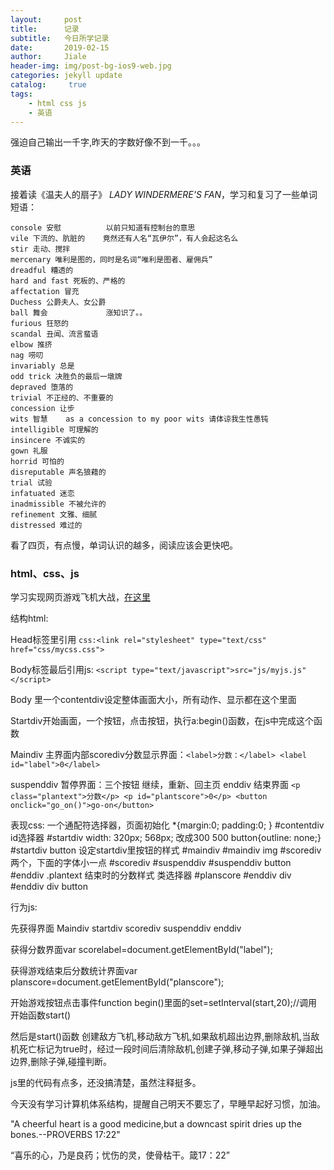 ```yaml
---
layout:     post
title:      记录
subtitle:   今日所学记录
date:       2019-02-15
author:     Jiale
header-img: img/post-bg-ios9-web.jpg
categories: jekyll update
catalog: 	 true
tags:
    - html css js
    - 英语
---
```

强迫自己输出一千字,昨天的字数好像不到一千。。。

### 英语
接着读《温夫人的扇子》 *LADY WINDERMERE'S FAN*，学习和复习了一些单词短语：

	console 安慰			以前只知道有控制台的意思
	vile 下流的、肮脏的 	竟然还有人名“瓦伊尔”，有人会起这名么
	stir 走动、搅拌		
	mercenary 唯利是图的，同时是名词“唯利是图者、雇佣兵”
	dreadful 糟透的
	hard and fast 死板的、严格的
	affectation 冒充
	Duchess 公爵夫人、女公爵
	ball 舞会				涨知识了。。
	furious 狂怒的
	scandal 丑闻、流言蜚语
	elbow 推挤
	nag 唠叨
	invariably 总是
	odd trick 决胜负的最后一墩牌
	depraved 堕落的
	trivial 不正经的、不重要的
	concession 让步
	wits 智慧    as a concession to my poor wits 请体谅我生性愚钝
	intelligible 可理解的
	insincere 不诚实的
	gown 礼服
	horrid 可怕的
	disreputable 声名狼藉的
	trial 试验
	infatuated 迷恋
	inadmissible 不被允许的
	refinement 文雅、细腻
	distressed 难过的 
看了四页，有点慢，单词认识的越多，阅读应该会更快吧。

### html、css、js
学习实现网页游戏飞机大战，[在这里](https://jiale15.github.io/planewar)



结构html:


Head标签里引用
`css:<link rel="stylesheet" type="text/css" href="css/mycss.css">`
	
Body标签最后引用js:
`<script type="text/javascript">src="js/myjs.js"</script>`
	
Body 里一个contentdiv设定整体画面大小，所有动作、显示都在这个里面
	
Startdiv开始画面，一个按钮，点击按钮，执行a:begin()函数，在js中完成这个函数
	
Maindiv 主界面内部scorediv分数显示界面：`<label>分数：</label>
										<label id="label">0</label>`
	
suspenddiv  暂停界面：三个按钮 继续，重新、回主页
	enddiv 结束界面 `<p class="plantext">分数</p>
		   		<p id="plantscore">0</p>
		   		<button onclick="go_on()">go-on</button>`

表现css:
	一个通配符选择器，页面初始化 *{margin:0;	padding:0; }
	#contentdiv   id选择器
	#startdiv   width: 320px; 568px;  改成300 500
	button{outline: none;}
#startdiv button 设定startdiv里按钮的样式
#maindiv
#maindiv img
#scorediv两个，下面的字体小一点
#scorediv
#suspenddiv
#suspenddiv button
#enddiv
.plantext 结束时的分数样式  类选择器
#planscore
#enddiv div
#enddiv div button


行为js:
	
先获得界面
Maindiv   startdiv  scorediv   suspenddiv   enddiv

获得分数界面var scorelabel=document.getElementById("label");

获得游戏结束后分数统计界面var planscore=document.getElementById("planscore");
	
开始游戏按钮点击事件function begin()里面的set=setInterval(start,20);//调用开始函数start()

然后是start()函数
	创建敌方飞机,移动敌方飞机,如果敌机超出边界,删除敌机,当敌机死亡标记为true时，经过一段时间后清除敌机,创建子弹,移动子弹,如果子弹超出边界,删除子弹,碰撞判断。

js里的代码有点多，还没搞清楚，虽然注释挺多。

今天没有学习计算机体系结构，提醒自己明天不要忘了，早睡早起好习惯，加油。

"A cheerful heart is a good medicine,but a downcast spirit dries up the bones.--PROVERBS 17:22"

“喜乐的心，乃是良药；忧伤的灵，使骨枯干。箴17：22”
